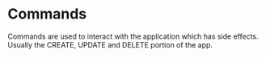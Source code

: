 # Commands

Commands are used to interact with the application which has side effects. Usually the CREATE, UPDATE and DELETE portion of the app.


